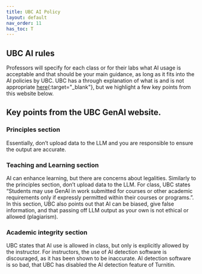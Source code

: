 ```yaml
---
title: UBC AI Policy
layout: default
nav_order: 11
has_toc: T
---
```

## UBC AI rules
Professors will specify for each class or for their labs what AI usage is acceptable and that should be your main guidance, as long as it fits into the AI policies by UBC. 
UBC has a through explanation of what is and is not appropriate [here](https://genai.ubc.ca/guidance/){:target="_blank"}, but we highlight a few key points from this website below.

## Key points from the UBC GenAI website.
### Principles section
Essentially, don’t upload data to the LLM and you are responsible to ensure the output are accurate. 
### Teaching and Learning section
AI can enhance learning, but there are concerns about legalities. Similarly to the principles section, don’t upload data to the LLM. For class, UBC states “Students may use GenAI in work submitted for courses or other academic requirements only if expressly permitted within their courses or programs.”. In this section, UBC also points out that AI can be biased, give false information, and that passing off LLM output as your own is not ethical or allowed (plagiarism).
### Academic integrity section
UBC states that AI use is allowed in class, but only is explicitly allowed by the instructor. For instructors, the use of AI detection software is discouraged, as it has been shown to be inaccurate. AI detection software is so bad, that UBC has disabled the AI detection feature of Turnitin. 
